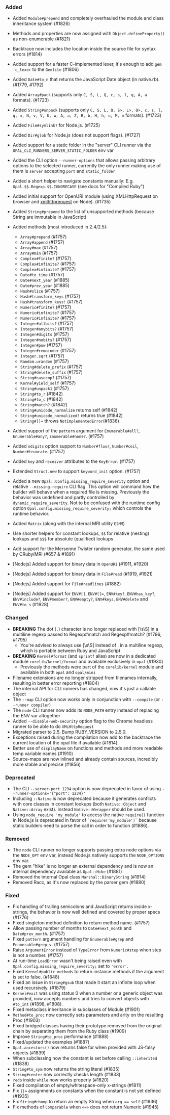 <!--
Whitespace conventions:
- 4 spaces before ## titles
- 2 spaces before ### titles
- 1 spaces before normal text
-->

### Added

- Added `Module#prepend` and completely overhauled the module and class inheritance system (#1826)
- Methods and properties are now assigned with `Object.defineProperty()` as non-enumerable (#1821)
- Backtrace now includes the location inside the source file for syntax errors (#1814)
- Added support for a faster C-implemented lexer, it's enough to add `gem 'c_lexer` to the `Gemfile` (#1806)
- Added `Date#to_n` that returns the JavaScript Date object (in native.rb). (#1779, #1792)
- Added `Array#pack` (supports only `C, S, L, Q, c, s, l, q, A, a` formats). (#1723)
- Added `String#unpack` (supports only `C, S, L, Q, S>, L>, Q>, c, s, l, q, n, N, v, V, U, w, A, a, Z, B, b, H, h, u, M, m` formats). (#1723)
- Added `File#symlink?` for Node.js. (#1725)
- Added `Dir#glob` for Node.js (does not support flags). (#1727)
- Added support for a static folder in the "server" CLI runner via the `OPAL_CLI_RUNNERS_SERVER_STATIC_FOLDER` env var
- Added the CLI option `--runner-options` that allows passing arbitrary options to the selected runner, currently the only runner making use of them is `server` accepting `port` and `static_folder`
- Added a short helper to navigate constants manually: E.g. `Opal.$$.Regexp.$$.IGNORECASE` (see docs for "Compiled Ruby")
- Added initial support for OpenURI module (using XMLHttpRequest on browser and [xmlhttprequest](https://www.npmjs.com/package/xmlhttprequest) on Node). (#1735)
- Added `String#prepend` to the list of unsupported methods (because String are immutable in JavaScript)
- Added methods (most introduced in 2.4/2.5):
    * `Array#prepend` (#1757)
    * `Array#append` (#1757)
    * `Array#max` (#1757)
    * `Array#min` (#1757)
    * `Complex#finite?` (#1757)
    * `Complex#infinite?` (#1757)
    * `Complex#infinite?` (#1757)
    * `Date#to_time` (#1757)
    * `Date#next_year` (#1885)
    * `Date#prev_year` (#1885)
    * `Hash#slice` (#1757)
    * `Hash#transform_keys` (#1757)
    * `Hash#transform_keys!` (#1757)
    * `Numeric#finite?` (#1757)
    * `Numeric#infinite?` (#1757)
    * `Numeric#infinite?` (#1757)
    * `Integer#allbits?` (#1757)
    * `Integer#anybits?` (#1757)
    * `Integer#digits` (#1757)
    * `Integer#nobits?` (#1757)
    * `Integer#pow` (#1757)
    * `Integer#remainder` (#1757)
    * `Integer.sqrt` (#1757)
    * `Random.urandom` (#1757)
    * `String#delete_prefix` (#1757)
    * `String#delete_suffix` (#1757)
    * `String#casecmp?` (#1757)
    * `Kernel#yield_self` (#1757)
    * `String#unpack1` (#1757)
	* `String#to_r` (#1842)
	* `String#to_c` (#1842)
	* `String#match?` (#1842)
	* `String#unicode_normalize` returns self (#1842)
	* `String#unicode_normalized?` returns true (#1842)
	* `String#[]=` throws `NotImplementedError`(#1836)

- Added support of the `pattern` argument for `Enumerable#all?`, `Enumerable#any?`, `Enumerable#none?`. (#1757)
- Added `ndigits` option support to `Number#floor`, `Number#ceil`, `Number#truncate`. (#1757)
- Added `key` and `receiver` attributes to the `KeyError`. (#1757)
- Extended `Struct.new` to support `keyword_init` option. (#1757)
- Added a new `Opal::Config.missing_require_severity` option and relative `--missing-require` CLI flag. This option will command how the builder will behave when a required file is missing. Previously the behavior was undefined and partly controlled by `dynamic_require_severity`. Not to be confused with the runtime config option `Opal.config.missing_require_severity;` which controls the runtime behavior.
- Added `Matrix` (along with the internal MRI utility `E2MM`)
- Use shorter helpers for constant lookups, `$$` for relative (nesting) lookups and `$$$` for absolute (qualified) lookups
- Add support for the Mersenne Twister random generator, the same used by CRuby/MRI (#657 & #1891)
- [Nodejs] Added support for binary data in `OpenURI` (#1911, #1920)
- [Nodejs] Added support for binary data in `File#read` (#1919, #1921)
- [Nodejs] Added support for `File#readlines` (#1882)
- [Nodejs] Added support for `ENV#[]`, `ENV#[]=`, `ENV#key?`, `ENV#has_key?`, `ENV#include?`, `ENV#member?`, `ENV#empty?`, `ENV#keys`, `ENV#delete` and `ENV#to_s` (#1928)


### Changed

- **BREAKING** The dot (`.`) character is no longer replaced with [\s\S] in a multiline regexp passed to Regexp#match and Regexp#match? (#1796, #1795)
  * You're advised to always use [\s\S] instead of . in a multiline regexp, which is portable between Ruby and JavaScript
- **BREAKING** `Kernel#format` (and `sprintf` alias) are now in a dedicated module `corelib/kernel/format` and available exclusively in `opal` (#1930)
  * Previously the methods were part of the `corelib/kernel` module and available in both `opal` and `opal/mini`
- Filename extensions are no longer stripped from filenames internally, resulting in better error reporting (#1804)
- The internal API for CLI runners has changed, now it's just a callable object
- The `--map` CLI option now works only in conjunction with `--compile` (or `--runner compiler`)
- The `node` CLI runner now adds its `NODE_PATH` entry instead of replacing the ENV var altogether
- Added `--disable-web-security` option flag to the Chrome headless runner to be able to do `XMLHttpRequest`
- Migrated parser to 2.5. Bump RUBY_VERSION to 2.5.0.
- Exceptions raised during the compilation now add to the backtrace the current location of the opal file if available (#1814).
- Better use of `displayName` on functions and methods and more readable temp variable names (#1910)
- Source-maps are now inlined and already contain sources, incredibly more stable and precise (#1856)


### Deprecated

- The CLI `--server-port 1234` option is now deprecated in favor of using `--runner-options='{"port": 1234}'`
- Including `::Native` is now deprecated because it generates conflicts with core classes in constant lookups (both `Native::Object` and `Native::Array` exist). Instead `Native::Werapper` should be used.
- Using `node_require 'my_module'` to access the native `require()` function in Node.js is deprecated in favor of <code>\`require('my_module')\`</code> because static builders need to parse the call in order to function (#1886).


### Removed

- The `node` CLI runner no longer supports passing extra node options via the `NODE_OPT` env var, instead Node.js natively supports the `NODE_OPTIONS` env var.
- The gem "hike" is no longer an external dependency and is now an internal dependency available as `Opal::Hike` (#1881)
- Removed the internal Opal class `Marshal::BinaryString` (#1914)
- Removed Racc, as it's now replaced by the parser gem (#1880)



### Fixed

- Fix handling of trailing semicolons and JavaScript returns inside x-strings, the behavior is now well defined and covered by proper specs (#1776)
- Fixed singleton method definition to return method name. (#1757)
- Allow passing number of months to `Date#next_month` and `Date#prev_month`. (#1757)
- Fixed `pattern` argument handling for `Enumerable#grep` and `Enumerable#grep_v`. (#1757)
- Raise `ArgumentError` instead of `TypeError` from `Numeric#step` when step is not a number. (#1757)
- At run-time `LoadError` wasn't being raised even with `Opal.config.missing_require_severity;` set to `'error'`.
- Fixed `Kernel#public_methods` to return instance methods if the argument is set to false. (#1848)
- Fixed an issue in `String#gsub` that made it start an infinite loop when used recursively. (#1879)
- `Kernel#exit` was using status 0 when a number or a generic object was provided, now accepts numbers and tries to convert objects with `#to_int` (#1898, #1808).
- Fixed metaclass inheritance in subclasses of Module (#1901)
- `Method#to_proc` now correctly sets parameters and arity on the resulting Proc (#1903)
- Fixed bridged classes having their prototype removed from the original chain by separating them from the Ruby class (#1909)
- Improve `String#to_proc` performance (#1888)
- Fixed/updated the examples (#1887)
- `Opal.ancestors()` now returns false for when provided with JS-falsy objects (#1839)
- When subclassing now the constant is set before calling `::inherited` (#1838)
- `String#to_sym` now returns the string literal (#1835)
- `String#center` now correctly checks length (#1833)
- `redo` inside `while` now works properly (#1820)
- Fixed compilation of empty/whitespace-only x-strings (#1811)
- Fix `||=` assignments on constants when the constant is not yet defined (#1935)
- Fix `String#chomp` to return an empty String when `arg == self` (#1936)
- Fix methods of `Comparable` when `<=>` does not return Numeric (#1945)
